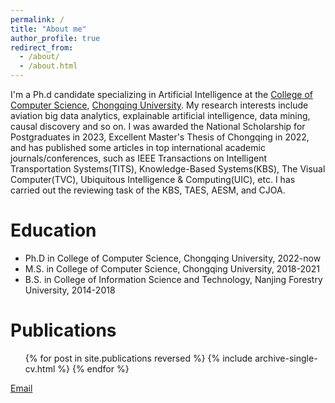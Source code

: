 ```yaml
---
permalink: /
title: "About me"
author_profile: true
redirect_from: 
  - /about/
  - /about.html
---
```


I'm a Ph.d candidate specializing in Artificial Intelligence at the [College of Computer Science](http://www.cs.cqu.edu.cn/), [Chongqing University](https://www.cqu.edu.cn/). My research interests include aviation big data analytics, explainable artificial intelligence, data mining, causal discovery and so on. I was awarded the National Scholarship for Postgraduates in 2023, Excellent Master's Thesis of Chongqing in 2022, and has published some articles in top international academic journals/conferences, such as IEEE Transactions on Intelligent Transportation Systems(TITS), Knowledge-Based Systems(KBS), The Visual Computer(TVC), Ubiquitous Intelligence & Computing(UIC), etc. I has carried out the reviewing task of the KBS, TAES, AESM, and CJOA.

Education
======
* Ph.D in College of Computer Science, Chongqing University, 2022-now
* M.S. in College of Computer Science, Chongqing University, 2018-2021
* B.S. in College of Information Science and Technology, Nanjing Forestry University, 2014-2018

Publications
======
  <ul>{% for post in site.publications reversed %}
    {% include archive-single-cv.html %}
  {% endfor %}</ul>



[Email](mailto:leuio@foxmail.com)
